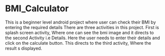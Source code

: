 # BMI_Calculator
This is a beginner level android project where user can check their BMI by entering the required details
There are three activities in this project. First is splash screen activity, Where one can see the bmi image and it directs to the second Activity i.e Details.
Here the user needs to enter their details and click on the calculate button. This directs to the third activity, Where the result s displayed.
